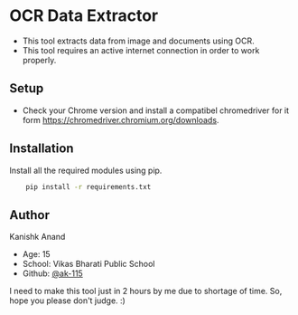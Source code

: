 # OCR Data Extractor

- This tool extracts data from image and documents using OCR.
- This tool requires an active internet connection in order to work properly.

 
## Setup
- Check your Chrome version and install a compatibel chromedriver for it form https://chromedriver.chromium.org/downloads.

## Installation

Install all the required modules using pip.

```bash
    pip install -r requirements.txt
```

    
## Author
Kanishk Anand
- Age: 15
- School: Vikas Bharati Public School
- Github: [@ak-115](https://github.com/ak-115)

I need to make this tool just in 2 hours by me due to shortage of time. So, hope you please don't judge. :)
